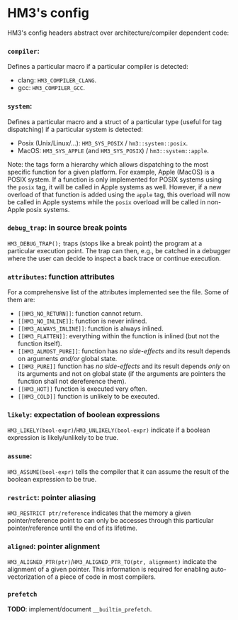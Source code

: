 # HM3's config

HM3's config headers abstract over architecture/compiler dependent code:

### `compiler`:

Defines a particular macro if a particular compiler is detected:

- clang: `HM3_COMPILER_CLANG`.
- gcc: `HM3_COMPILER_GCC`.

### `system`:

Defines a particular macro and a struct of a particular type (useful for tag
dispatching) if a particular system is detected:

- Posix (Unix/Linux/...): `HM3_SYS_POSIX` / `hm3::system::posix`.
- MacOS: `HM3_SYS_APPLE` (and `HM3_SYS_POSIX`) / `hm3::system::apple`.

Note: the tags form a hierarchy which allows dispatching to the most specific
function for a given platform. For example, Apple (MacOS) is a POSIX system. If
a function is only implemented for POSIX systems using the `posix` tag, it will
be called in Apple systems as well. However, if a new overload of that function
is added using the `apple` tag, this overload will now be called in Apple
systems while the `posix` overload will be called in non-Apple posix systems.


### `debug_trap`: in source break points

`HM3_DEBUG_TRAP();` traps (stops like a break point) the program at a particular execution point. The trap
can then, e.g., be catched in a debugger where the user can decide to inspect a
back trace or continue execution.

### `attributes`: function attributes

For a comprehensive list of the attributes implemented see the file. Some of
them are:

- `[[HM3_NO_RETURN]]`: function cannot return.
- `[[HM3_NO_INLINE]]`: function is never inlined.
- `[[HM3_ALWAYS_INLINE]]`: function is always inlined.
- `[[HM3_FLATTEN]]`: everything within the function is inlined (but not the
   function itself).
- `[[HM3_ALMOST_PURE]]`: function has _no side-effects_ and its result depends on
   arguments _and/or_ global state.
- `[[HM3_PURE]]` function has _no side-effects_ and its result depends
   _only_ on its arguments and not on global state (if the arguments are
   pointers the function shall not dereference them).
- `[[HM3_HOT]]` function is executed very often.
- `[[HM3_COLD]]` function is unlikely to be executed.

### `likely`: expectation of boolean expressions

`HM3_LIKELY(bool-expr)`/`HM3_UNLIKELY(bool-expr)` indicate if a boolean
expression is likely/unlikely to be true.

### `assume`:

`HM3_ASSUME(bool-expr)` tells the compiler that it can assume  the result of the
boolean expression to be true.

### `restrict`: pointer aliasing

`HM3_RESTRICT ptr/reference` indicates that the memory a given pointer/reference
point to can only be accesses through this particular pointer/reference until
the end of its lifetime.

### `aligned`: pointer alignment

`HM3_ALIGNED_PTR(ptr)`/`HM3_ALIGNED_PTR_TO(ptr, alignment)` indicate the
alignment of a given pointer. This information is required for enabling
auto-vectorization of a piece of code in most compilers.

### `prefetch`

**TODO**: implement/document `__builtin_prefetch`.

